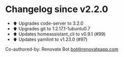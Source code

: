 # Changelog since v2.2.0
- :arrow_up: Upgrades code-server to 3.2.0 
- :arrow_up: Upgrades git to 1:2.17.1-1ubuntu0.7 
- :arrow_up: Updates homeassistant_cli to v0.9.1 (#99) 
- :arrow_up: Updates yamllint to v1.23.0 (#97)

Co-authored-by: Renovate Bot <bot@renovateapp.com> 
